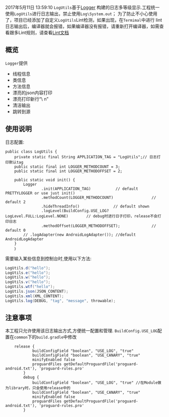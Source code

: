 2017年5月11日 13:59:10
`LogUtils`基于[Logger](https://github.com/orhanobut/logger) 构建的日志多等级显示.工程统一使用`LogUtils`进行日志输出，禁止使用`Log\System.out`；
为了防止不小心使用了，项目已经添加了自定义`LogUtils`Lint检测，如果出现，在`Termimal`中进行 lint 日志输出后，编译器就会报错，如果编译器没有报错，请重新打开编译器，如需查看跟多Lint规则，请查看[Lint文档](document/app/LINT.md)

## 概览

`Logger`提供
- 线程信息
- 类信息
- 方法信息
- 漂亮的json内容打印
- 漂亮打印新行“\ n”
- 清洁输出
- 跳转到源


## 使用说明

日志配置:

```
public class LogUtils {
    private static final String APPLICATION_TAG = "LogUtils";// 日志打印默认tag
    public static final int LOGGER_METHODCOUNT = 3;
    public static final int LOGGER_METHODOFFSET = 2;

    public static void init() {
        Logger
                .init(APPLICATION_TAG)           // default PRETTYLOGGER or use just init()
                .methodCount(LOGGER_METHODCOUNT)                 // default 2
                .hideThreadInfo()               // default shown
                .logLevel(BuildConfig.USE_LOG?LogLevel.FULL:LogLevel.NONE)        // debug时进行日子打印，release不会打印日志
                .methodOffset(LOGGER_METHODOFFSET);              // default 0
        // .logAdapter(new AndroidLogAdapter()); //default AndroidLogAdapter
    }
    ｝
```

需要输入某些信息到控制台时,使用以下方法:

```java
LogUtils.d("hello");
LogUtils.e("hello");
LogUtils.w("hello");
LogUtils.v("hello");
LogUtils.wtf("hello");
LogUtils.json(JSON_CONTENT);
LogUtils.xml(XML_CONTENT);
LogUtils.log(DEBUG, "tag", "message", throwable);

```

## 注意事项

本工程只允许使用该日志输出方式,方便统一配置和管理.
`BuildConfig.USE_LOG`配置在`common`下的`build.gradle`中修改
```grovy
    release {
            buildConfigField "boolean", "USE_LOG", "true"
            buildConfigField "boolean", "USE_CANARY", "true"
            minifyEnabled false
            proguardFiles getDefaultProguardFile('proguard-android.txt'), 'proguard-rules.pro'
        }
        debug {
            buildConfigField "boolean", "USE_LOG", "true" //在Module做为library时，只会使用release中的
            buildConfigField "boolean", "USE_CANARY", "true"
            minifyEnabled false
            proguardFiles getDefaultProguardFile('proguard-android.txt'), 'proguard-rules.pro'
        }
```
